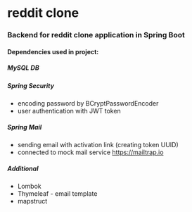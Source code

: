 # reddit clone

### Backend for reddit clone application in Spring Boot

#### Dependencies used in project:

##### MySQL DB

##### Spring Security
* encoding password by BCryptPasswordEncoder
* user authentication with JWT token

##### Spring Mail
* sending email with activation link (creating token UUID)
* connected to mock mail service https://mailtrap.io


##### Additional
* Lombok 
* Thymeleaf - email template 
* mapstruct